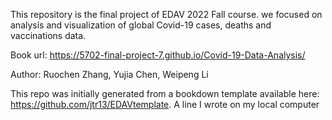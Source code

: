 This repository is the final project of EDAV 2022 Fall course.
we focused on analysis and visualization of global Covid-19 cases, deaths and vaccinations data.

Book url: https://5702-final-project-7.github.io/Covid-19-Data-Analysis/

Author: Ruochen Zhang, Yujia Chen, Weipeng Li

This repo was initially generated from a bookdown template available here: https://github.com/jtr13/EDAVtemplate.
A line I wrote on my local computer  
